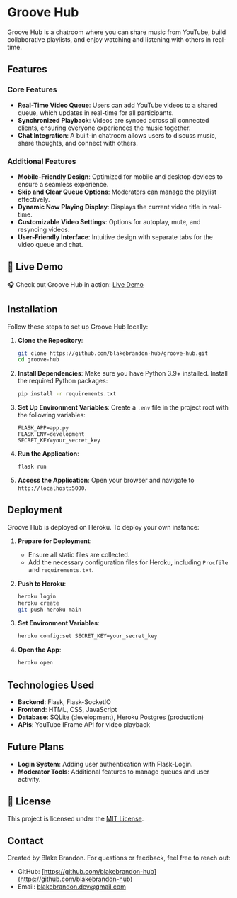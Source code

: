 # Groove Hub

Groove Hub is a chatroom where you can share music from YouTube, build collaborative playlists, and enjoy watching and listening with others in real-time.

## Features

### Core Features
- **Real-Time Video Queue**: Users can add YouTube videos to a shared queue, which updates in real-time for all participants.
- **Synchronized Playback**: Videos are synced across all connected clients, ensuring everyone experiences the music together.
- **Chat Integration**: A built-in chatroom allows users to discuss music, share thoughts, and connect with others.

### Additional Features
- **Mobile-Friendly Design**: Optimized for mobile and desktop devices to ensure a seamless experience.
- **Skip and Clear Queue Options**: Moderators can manage the playlist effectively.
- **Dynamic Now Playing Display**: Displays the current video title in real-time.
- **Customizable Video Settings**: Options for autoplay, mute, and resyncing videos.
- **User-Friendly Interface**: Intuitive design with separate tabs for the video queue and chat.

## 🚀 Live Demo

🎧 Check out Groove Hub in action: [Live Demo](https://groovehub-1d4997d3b5cb.herokuapp.com/)

## Installation

Follow these steps to set up Groove Hub locally:

1. **Clone the Repository**:
   ```bash
   git clone https://github.com/blakebrandon-hub/groove-hub.git
   cd groove-hub
   ```

2. **Install Dependencies**:
   Make sure you have Python 3.9+ installed. Install the required Python packages:
   ```bash
   pip install -r requirements.txt
   ```

3. **Set Up Environment Variables**:
   Create a `.env` file in the project root with the following variables:
   ```env
   FLASK_APP=app.py
   FLASK_ENV=development
   SECRET_KEY=your_secret_key
   ```

4. **Run the Application**:
   ```bash
   flask run
   ```

5. **Access the Application**:
   Open your browser and navigate to `http://localhost:5000`.

## Deployment

Groove Hub is deployed on Heroku. To deploy your own instance:

1. **Prepare for Deployment**:
   - Ensure all static files are collected.
   - Add the necessary configuration files for Heroku, including `Procfile` and `requirements.txt`.

2. **Push to Heroku**:
   ```bash
   heroku login
   heroku create
   git push heroku main
   ```

3. **Set Environment Variables**:
   ```bash
   heroku config:set SECRET_KEY=your_secret_key
   ```

4. **Open the App**:
   ```bash
   heroku open
   ```

## Technologies Used

- **Backend**: Flask, Flask-SocketIO
- **Frontend**: HTML, CSS, JavaScript
- **Database**: SQLite (development), Heroku Postgres (production)
- **APIs**: YouTube IFrame API for video playback

## Future Plans

- **Login System**: Adding user authentication with Flask-Login.
- **Moderator Tools**: Additional features to manage queues and user activity.

## 📜 License

This project is licensed under the [MIT License](https://opensource.org/licenses/MIT).

## Contact

Created by Blake Brandon. For questions or feedback, feel free to reach out:
- GitHub: [https://github.com/blakebrandon-hub](https://github.com/blakebrandon-hub)
- Email: [blakebrandon.dev@gmail.com](mailto:blakebrandon.dev@gmail.com)

